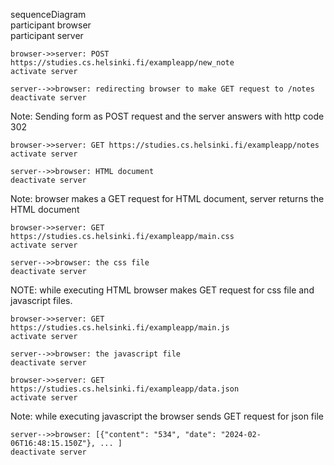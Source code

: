 sequenceDiagram  
    participant browser  
    participant server

    browser->>server: POST https://studies.cs.helsinki.fi/exampleapp/new_note
    activate server

    server-->>browser: redirecting browser to make GET request to /notes
    deactivate server

Note: Sending form as POST request and the server answers with http code 302

    browser->>server: GET https://studies.cs.helsinki.fi/exampleapp/notes
    activate server

    server-->>browser: HTML document
    deactivate server

Note: browser makes a GET request for HTML document, server returns the HTML document

    browser->>server: GET https://studies.cs.helsinki.fi/exampleapp/main.css
    activate server

    server-->>browser: the css file
    deactivate server

NOTE: while executing HTML browser makes GET request for css file and javascript files.

    browser->>server: GET https://studies.cs.helsinki.fi/exampleapp/main.js
    activate server

    server-->>browser: the javascript file
    deactivate server

    browser->>server: GET https://studies.cs.helsinki.fi/exampleapp/data.json
    activate server

Note: while executing javascript the browser sends GET request for json file

    server-->>browser: [{"content": "534", "date": "2024-02-06T16:48:15.150Z"}, ... ]
    deactivate server